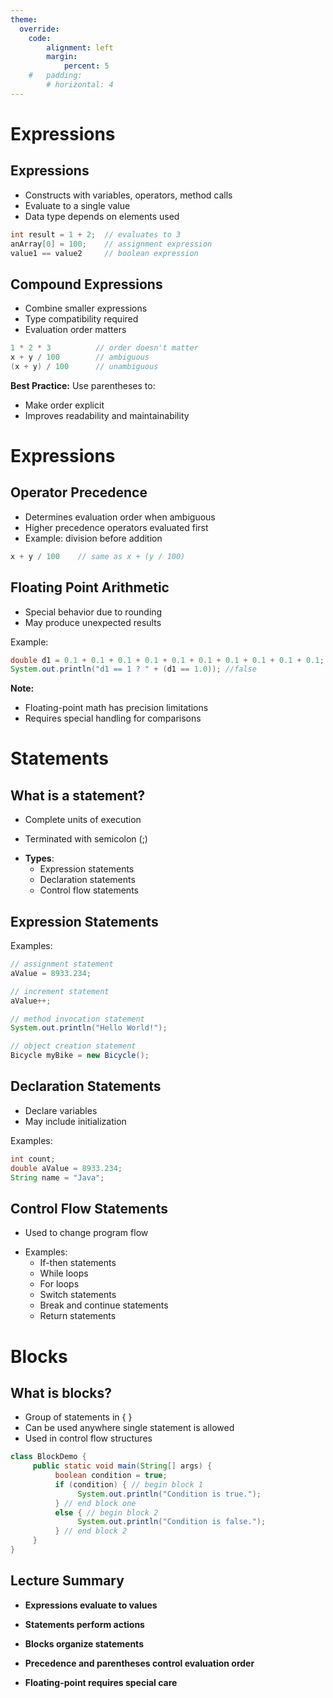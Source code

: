 ```yaml
---
theme:
  override:
    code:
        alignment: left
        margin:
            percent: 5
    #   padding:
        # horizontal: 4
---
```



Expressions
===
<!-- pause -->
## Expressions
- Constructs with variables, operators, method calls
- Evaluate to a single value
- Data type depends on elements used

<!-- pause -->
```java
int result = 1 + 2;  // evaluates to 3
anArray[0] = 100;    // assignment expression
value1 == value2     // boolean expression
```

<!-- pause -->
## Compound Expressions
- Combine smaller expressions
- Type compatibility required
- Evaluation order matters

<!-- pause -->
```java
1 * 2 * 3          // order doesn't matter
x + y / 100        // ambiguous
(x + y) / 100      // unambiguous
```

<!-- pause -->
**Best Practice:** Use parentheses to:
- Make order explicit
- Improves readability and maintainability

<!-- end_slide -->

Expressions
===
<!-- pause -->
## Operator Precedence
- Determines evaluation order when ambiguous
- Higher precedence operators evaluated first
- Example: division before addition

<!-- pause -->
```java
x + y / 100    // same as x + (y / 100)
```

<!-- pause -->
## Floating Point Arithmetic
- Special behavior due to rounding
- May produce unexpected results

<!-- pause -->
Example:
```java
double d1 = 0.1 + 0.1 + 0.1 + 0.1 + 0.1 + 0.1 + 0.1 + 0.1 + 0.1 + 0.1;
System.out.println("d1 == 1 ? " + (d1 == 1.0)); //false
```

<!-- pause -->
**Note:**
- Floating-point math has precision limitations
- Requires special handling for comparisons

<!-- end_slide -->

Statements
===

<!-- column_layout: [1, 1] -->
<!-- column: 0 -->
<!-- pause -->
## What is a statement?
<!-- pause -->
- Complete units of execution
<!-- pause -->
- Terminated with semicolon (;) 
<!-- pause -->
- **Types**:
  - Expression statements
  - Declaration statements
  - Control flow statements


<!-- pause -->
## Expression Statements
Examples:
```java
// assignment statement
aValue = 8933.234;

// increment statement
aValue++;

// method invocation statement
System.out.println("Hello World!");

// object creation statement
Bicycle myBike = new Bicycle();
```

<!-- column: 1 -->
<!-- pause -->
## Declaration Statements
- Declare variables
- May include initialization

<!-- pause -->
Examples:
```java
int count;
double aValue = 8933.234;
String name = "Java";
```

<!-- pause -->
## Control Flow Statements
<!-- pause -->
- Used to change program flow
<!-- pause -->
- Examples:
  - If-then statements
  - While loops
  - For loops
  - Switch statements
  - Break and continue statements
  - Return statements

<!-- reset_layout -->
<!-- end_slide -->

Blocks
===

<!-- pause -->
## What is blocks?
- Group of statements in { }
- Can be used anywhere single statement is allowed
- Used in control flow structures

<!-- pause -->
```java
class BlockDemo {
     public static void main(String[] args) {
          boolean condition = true;
          if (condition) { // begin block 1
               System.out.println("Condition is true.");
          } // end block one
          else { // begin block 2
               System.out.println("Condition is false.");
          } // end block 2
     }
}
```

<!-- pause -->

## Lecture Summary
<!-- pause -->
- **Expressions evaluate to values**
<!-- pause -->
- **Statements perform actions**
<!-- pause -->
- **Blocks organize statements**
<!-- pause -->
- **Precedence and parentheses control evaluation order**
<!-- pause -->
- **Floating-point requires special care**

